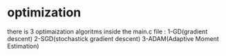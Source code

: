 # optimization

there is 3 optimaization algoritms inside the main.c file :
1-GD(gradient descent)
2-SGD(stochastick gradient descent)
3-ADAM(Adaptive Moment Estimation)
